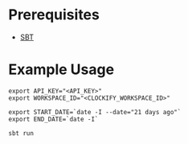 # Prerequisites
 - [SBT](https://www.scala-sbt.org/1.x/docs/Setup.html)

# Example Usage
    export API_KEY="<API_KEY>"
    export WORKSPACE_ID="<CLOCKIFY_WORKSPACE_ID>"

    export START_DATE=`date -I --date="21 days ago"`
    export END_DATE=`date -I`

    sbt run
